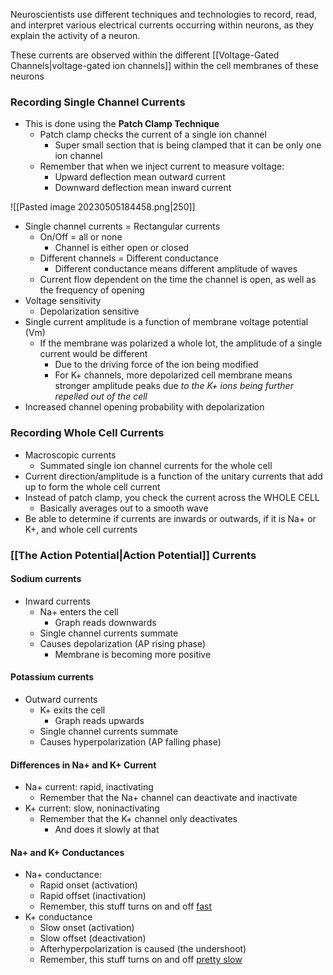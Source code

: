 Neuroscientists use different techniques and technologies to record, read, and interpret various electrical currents occurring within neurons, as they explain the activity of a neuron.

These currents are observed within the different [[Voltage-Gated Channels|voltage-gated ion channels]] within the cell membranes of these neurons

### Recording Single Channel Currents
- This is done using the **Patch Clamp Technique**
	- Patch clamp checks the current of a single ion channel
		- Super small section that is being clamped that it can be only one ion channel
	- Remember that when we inject current to measure voltage:
		- Upward deflection mean outward current
		- Downward deflection mean inward current

![[Pasted image 20230505184458.png|250]]

- Single channel currents = Rectangular currents
	- On/Off = all or none
		- Channel is either open or closed
	- Different channels = Different conductance
		- Different conductance means different amplitude of waves
	- Current flow dependent on the time the channel is open, as well as the frequency of opening
- Voltage sensitivity
	- Depolarization sensitive
- Single current amplitude is a function of membrane voltage potential (Vm)
	- If the membrane was polarized a whole lot, the amplitude of a single current would be different
		- Due to the driving force of the ion being modified
		- For K+ channels, more depolarized cell membrane means stronger amplitude peaks due *to the K+ ions being further repelled out of the cell*
- Increased channel opening probability with depolarization

### Recording Whole Cell Currents
- Macroscopic currents
	- Summated single ion channel currents for the whole cell
- Current direction/amplitude is a function of the unitary currents that add up to form the whole cell current
- Instead of patch clamp, you check the current across the WHOLE CELL
	- Basically averages out to a smooth wave
- Be able to determine if currents are inwards or outwards, if it is Na+ or K+, and whole cell currents

### [[The Action Potential|Action Potential]] Currents

#### Sodium currents
- Inward currents
	- Na+ enters the cell
		- Graph reads downwards
	- Single channel currents summate
	- Causes depolarization (AP rising phase)
		- Membrane is becoming more positive

#### Potassium currents
- Outward currents
	- K+ exits the cell
		- Graph reads upwards
	- Single channel currents summate
	- Causes hyperpolarization (AP falling phase)

#### Differences in Na+ and K+ Current
- Na+ current: rapid, inactivating
	- Remember that the Na+ channel can deactivate and inactivate
- K+ current: slow, noninactivating
	- Remember that the K+ channel only deactivates
		- And does it slowly at that

#### Na+ and K+ Conductances
- Na+ conductance:
	- Rapid onset (activation)
	- Rapid offset (inactivation)
	- Remember, this stuff turns on and off <u>fast</u>
- K+ conductance
	- Slow onset (activation)
	- Slow offset (deactivation)
	- Afterhyperpolarization is caused (the undershoot)
	- Remember, this stuff turns on and off <u>pretty slow</u>